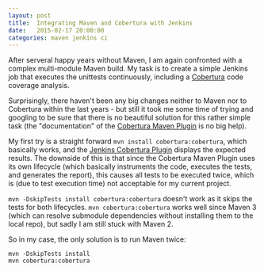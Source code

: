 ```yaml
---
layout: post
title:  Integrating Maven and Cobertura with Jenkins
date:   2015-02-17 20:00:00
categories: maven jenkins ci
---
```

After serveral happy years without Maven, I am again confronted with a complex multi-module Maven build. My task is to create a simple Jenkins job that executes the unittests continuously, including a [Cobertura](http://cobertura.github.io/cobertura/) code coverage analysis.

Surprisingly, there haven't been any big changes neither to Maven nor to Cobertura within the last years - but still it took me some time of trying and googling to be sure that there is no beautiful solution for this rather simple task (the "documentation" of the [Cobertura Maven Plugin](http://mojo.codehaus.org/cobertura-maven-plugin/) is no big help).

My first try is a straight forward `mvn install cobertura:cobertura`, which basically works, and the [Jenkins Cobertura Plugin](https://wiki.jenkins-ci.org/display/JENKINS/Cobertura+Plugin) displays the expected results. The downside of this is that since the Cobertura Maven Plugin uses its own lifecycle (which basically instruments the code, executes the tests, and generates the report), this causes all tests to be executed twice, which is (due to test execution time) not acceptable for my current project.

`mvn -DskipTests install cobertura:cobertura` doesn't work as it skips the tests for both lifecycles. `mvn cobertura:cobertura` works well since Maven 3 (which can resolve submodule dependencies without installing them to the local repo), but sadly I am still stuck with Maven 2.

So in my case, the only solution is to run Maven twice:

    mvn -DskipTests install
    mvn cobertura:cobertura
